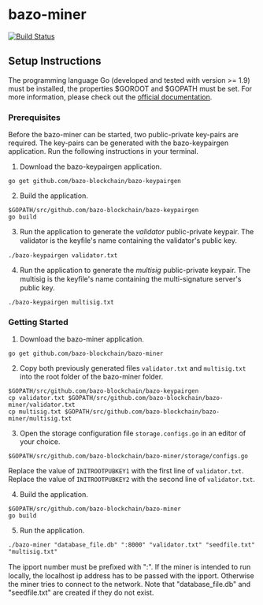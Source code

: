 # bazo-miner
[![Build Status](https://travis-ci.org/bazo-blockchain/bazo-miner.svg?branch=master)](https://travis-ci.org/bazo-blockchain/bazo-miner)

## Setup Instructions 

The programming language Go (developed and tested with version >= 1.9) must be installed, the properties $GOROOT and $GOPATH must be set. For more information, please check out the [official documentation](https://github.com/golang/go/wiki/SettingGOPATH).

### Prerequisites

Before the bazo-miner can be started, two public-private key-pairs are required. The key-pairs can be generated with the bazo-keypairgen application. Run the following instructions in your terminal.

1. Download the bazo-keypairgen application.
```
go get github.com/bazo-blockchain/bazo-keypairgen
```

2. Build the application.
```
$GOPATH/src/github.com/bazo-blockchain/bazo-keypairgen
go build
```

3. Run the application to generate the _validator_ public-private keypair. The validator is the keyﬁle's name containing the validator's public key.
```
./bazo-keypairgen validator.txt
```

4. Run the application to generate the _multisig_ public-private keypair. The multisig is the keyﬁle's name containing the multi-signature server's public key.
```
./bazo-keypairgen multisig.txt
```

### Getting Started

1. Download the bazo-miner application.
```
go get github.com/bazo-blockchain/bazo-miner
```

2. Copy both previously generated files `validator.txt` and `multisig.txt` into the root folder of the bazo-miner folder.
```
$GOPATH/src/github.com/bazo-blockchain/bazo-keypairgen
cp validator.txt $GOPATH/src/github.com/bazo-blockchain/bazo-miner/validator.txt 
cp multisig.txt $GOPATH/src/github.com/bazo-blockchain/bazo-miner/multisig.txt 
```

3. Open the storage configuration file `storage.configs.go` in an editor of your choice.
```
$GOPATH/src/github.com/bazo-blockchain/bazo-miner/storage/configs.go
```

Replace the value of `INITROOTPUBKEY1` with the first line of `validator.txt`. Replace the value of `INITROOTPUBKEY2` with the second line of `validator.txt`. 

4. Build the application.
```
$GOPATH/src/github.com/bazo-blockchain/bazo-miner
go build
```

5. Run the application.
```
./bazo-miner "database_file.db" ":8000" "validator.txt" "seedfile.txt" "multisig.txt"
```

The ipport number must be preﬁxed with ":". If the miner is intended to run locally, the localhost ip address has to be passed with the ipport. Otherwise the miner tries to connect to the network. Note that "database_file.db" and "seedfile.txt" are created if they do not exist. 
